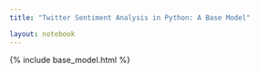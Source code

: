 ```yaml
---
title: "Twitter Sentiment Analysis in Python: A Base Model"

layout: notebook
---
```


{% include base_model.html %}
